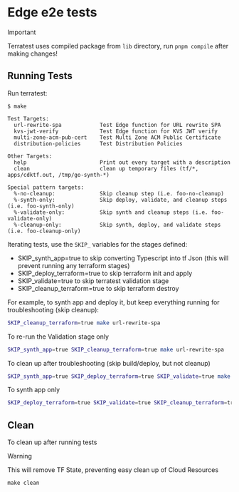 # Edge e2e tests

> [!IMPORTANT]
> Terratest uses compiled package from `lib` directory, run `pnpm compile` after making changes!

## Running Tests

Run terratest:

```console
$ make

Test Targets:
  url-rewrite-spa            Test Edge function for URL rewrite SPA
  kvs-jwt-verify             Test Edge function for KVS JWT verify
  multi-zone-acm-pub-cert    Test Multi Zone ACM Public Certificate
  distribution-policies      Test Distribution Policies

Other Targets:
  help                       Print out every target with a description
  clean                      clean up temporary files (tf/*, apps/cdktf.out, /tmp/go-synth-*)

Special pattern targets:
  %-no-cleanup:              Skip cleanup step (i.e. foo-no-cleanup)
  %-synth-only:              Skip deploy, validate, and cleanup steps (i.e. foo-synth-only)
  %-validate-only:           Skip synth and cleanup steps (i.e. foo-validate-only)
  %-cleanup-only:            Skip synth, deploy, and validate steps (i.e. foo-cleanup-only)
```

Iterating tests, use the `SKIP_` variables for the stages defined:

- SKIP_synth_app=true to skip converting Typescript into tf Json (this will prevent running any terraform stages)
- SKIP_deploy_terraform=true to skip terraform init and apply
- SKIP_validate=true to skip terratest validation stage
- SKIP_cleanup_terraform=true to skip terraform destroy

For example, to synth app and deploy it, but keep everything running for troubleshooting (skip cleanup):

```sh
SKIP_cleanup_terraform=true make url-rewrite-spa
```

To re-run the Validation stage only

```sh
SKIP_synth_app=true SKIP_cleanup_terraform=true make url-rewrite-spa
```

To clean up after troubleshooting (skip build/deploy, but not cleanup)

```sh
SKIP_synth_app=true SKIP_deploy_terraform=true SKIP_validate=true make url-rewrite-spa
```

To synth app only

```sh
SKIP_deploy_terraform=true SKIP_validate=true SKIP_cleanup_terraform=true make url-rewrite-spa
```

## Clean

To clean up after running tests

> [!WARNING]
> This will remove TF State, preventing easy clean up of Cloud Resources

```console
make clean
```

